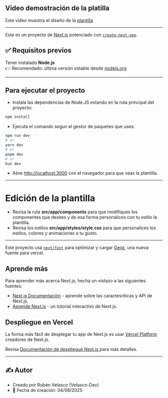 ## Video demostración de la platilla

Este video muestra el diseño de la [plantilla](https://youtu.be/QjLFiL9N01g)

---

Este es un proyecto de [Next.js](https://nextjs.org) potenciado con [`create-next-app`](https://github.com/vercel/next.js/tree/canary/packages/create-next-app).

## ✅ Requisitos previos

Tener instalado **Node.js**  
  👉 Recomendado: última versión estable desde [nodejs.org](https://nodejs.org/)

---

## Para ejecutar el proyecto 

- Instala las dependencias de Node.JS estando en la ruta principal del proyecto:

```bash
npm install
```

- Ejecuta el comando segun el gestor de paquetes que uses:

```bash
npm run dev
# or
yarn dev
# or
pnpm dev
# or
bun dev
```

- Abre [http://localhost:3000](http://localhost:3000) con el navegador para que veas la plantilla.

---

# Edición de la plantilla

- Revisa la ruta **src/app/components** para que modifiques los componentes que desees y de esa forma personalices con tu estilo la plantilla.
- Revisa los estilos **src/app/styles/style.css** para que personalices los estilos, colores y animaciones a tu gusto.

---

Este proyecto usa [`next/font`](https://nextjs.org/docs/app/building-your-application/optimizing/fonts) para optimizar y cargar [Geist](https://vercel.com/font), una nueva fuente para vercel.

## Aprende más

Para aprender más acerca Next.js, hecha un vistazo a las siguientes fuentes:

- [Next.js Documentación](https://nextjs.org/docs) - aprende sobre las caractesriticas y API de Next.js.
- [Aprende Next.js](https://nextjs.org/learn) - un tutorial interactivo de Next.js.

## Despliegue en Vercel

La forma más fácil de desplegar tu app de Next.js es usar [Vercel Platform](https://vercel.com/new?utm_medium=default-template&filter=next.js&utm_source=create-next-app&utm_campaign=create-next-app-readme) creadores de Next.js.

Revisa [Documentación de despliegue Next.js ](https://nextjs.org/docs/app/building-your-application/deploying) para más detalles.

---

## ✍️ Autor

- Creado por Rubén Velasco (Velasco-Dev)
- 📅 Fecha de creación: 04/08/2025
